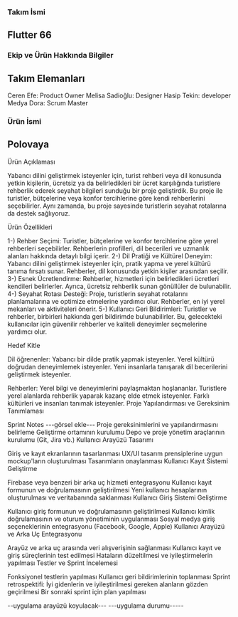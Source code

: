 <H3>Takım İsmi</H3>
<H2>Flutter 66</H2>

<H3>Ekip ve Ürün Hakkında Bilgiler</H3>
<H2>Takım Elemanları</H2>

Ceren Efe: Product Owner
Melisa Sadioğlu: Designer
Hasip Tekin: developer
Medya Dora: Scrum Master

<H3>Ürün İsmi</H3>

<H2>Polovaya</H2>

Ürün Açıklaması

Yabancı dilini geliştirmek isteyenler için, turist rehberi veya dil konusunda yetkin kişilerin, ücretsiz ya da belirledikleri bir ücret karşılığında turistlere rehberlik ederek seyahat bilgileri sunduğu bir proje geliştirdik. Bu proje ile turistler, bütçelerine veya konfor tercihlerine göre kendi rehberlerini seçebilirler. Aynı zamanda, bu proje sayesinde turistlerin seyahat rotalarına da destek sağlıyoruz.

Ürün Özellikleri


1-) Rehber Seçimi: Turistler, bütçelerine ve konfor tercihlerine göre yerel rehberleri seçebilirler. Rehberlerin profilleri, dil becerileri ve uzmanlık alanları hakkında detaylı bilgi içerir.
2-) Dil Pratiği ve Kültürel Deneyim: Yabancı dilini geliştirmek isteyenler için, pratik yapma ve yerel kültürü tanıma fırsatı sunar. Rehberler, dil konusunda yetkin kişiler arasından seçilir.
3-) Esnek Ücretlendirme: Rehberler, hizmetleri için belirledikleri ücretleri kendileri belirlerler. Ayrıca, ücretsiz rehberlik sunan gönüllüler de bulunabilir.
4-) Seyahat Rotası Desteği: Proje, turistlerin seyahat rotalarını planlamalarına ve optimize etmelerine yardımcı olur. Rehberler, en iyi yerel mekanları ve aktiviteleri önerir.
5-) Kullanıcı Geri Bildirimleri: Turistler ve rehberler, birbirleri hakkında geri bildirimde bulunabilirler. Bu, gelecekteki kullanıcılar için güvenilir rehberler ve kaliteli deneyimler seçmelerine yardımcı olur.


Hedef Kitle

Dil öğrenenler: 
Yabancı bir dilde pratik yapmak isteyenler. 
Yerel kültürü doğrudan deneyimlemek isteyenler. 
Yeni insanlarla tanışarak dil becerilerini geliştirmek isteyenler. 

Rehberler: 
Yerel bilgi ve deneyimlerini paylaşmaktan hoşlananlar. 
Turistlere yerel alanlarda rehberlik yaparak kazanç elde etmek isteyenler. 
Farklı kültürleri ve insanları tanımak isteyenler.
Proje Yapılandırması ve Gereksinim Tanımlaması

Sprint Notes
---görsel ekle---
Proje gereksinimlerini ve yapılandırmasını belirleme
Geliştirme ortamının kurulumu
Depo ve proje yönetim araçlarının kurulumu (Git, Jira vb.)
Kullanıcı Arayüzü Tasarımı

Giriş ve kayıt ekranlarının tasarlanması
UX/UI tasarım prensiplerine uygun mockup'ların oluşturulması
Tasarımların onaylanması
Kullanıcı Kayıt Sistemi Geliştirme

Firebase veya benzeri bir arka uç hizmeti entegrasyonu
Kullanıcı kayıt formunun ve doğrulamasının geliştirilmesi
Yeni kullanıcı hesaplarının oluşturulması ve veritabanında saklanması
Kullanıcı Giriş Sistemi Geliştirme

Kullanıcı giriş formunun ve doğrulamasının geliştirilmesi
Kullanıcı kimlik doğrulamasının ve oturum yönetiminin uygulanması
Sosyal medya giriş seçeneklerinin entegrasyonu (Facebook, Google, Apple)
Kullanıcı Arayüzü ve Arka Uç Entegrasyonu

Arayüz ve arka uç arasında veri alışverişinin sağlanması
Kullanıcı kayıt ve giriş süreçlerinin test edilmesi
Hataların düzeltilmesi ve iyileştirmelerin yapılması
Testler ve Sprint İncelemesi

Fonksiyonel testlerin yapılması
Kullanıcı geri bildirimlerinin toplanması
Sprint retrospektifi: İyi gidenlerin ve iyileştirilmesi gereken alanların gözden geçirilmesi
Bir sonraki sprint için plan yapılması

--uygulama arayüzü koyulacak---
---uygulama durumu-----
